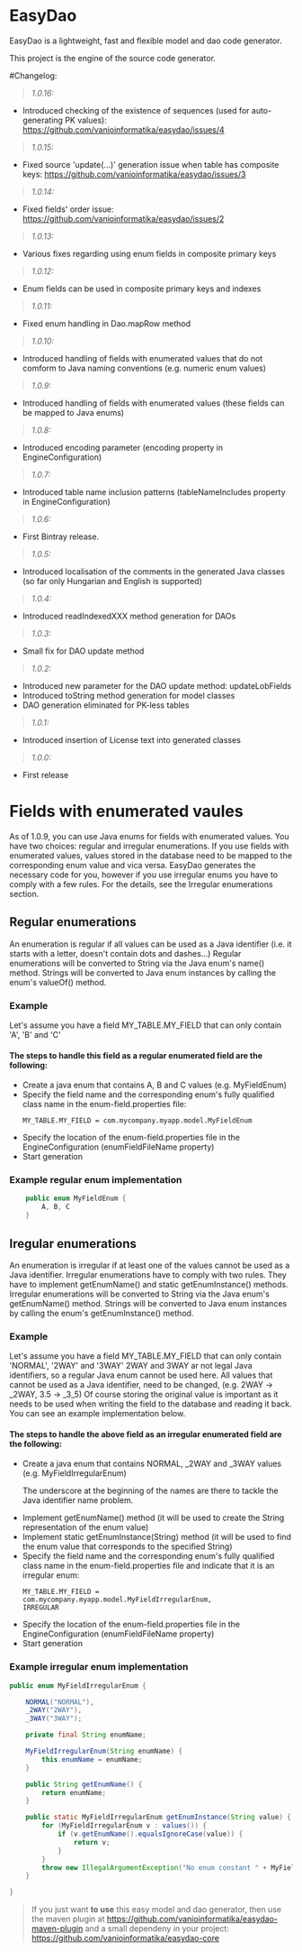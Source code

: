 EasyDao
=======

EasyDao is a lightweight, fast and flexible model and dao code generator.

This project is the engine of the source code generator.

#Changelog:

>*1.0.16:*

* Introduced checking of the existence of sequences (used for auto-generating PK values): https://github.com/vanioinformatika/easydao/issues/4

>*1.0.15:*

* Fixed source 'update(...)' generation issue when table has composite keys: https://github.com/vanioinformatika/easydao/issues/3

>*1.0.14:*

* Fixed fields' order issue: https://github.com/vanioinformatika/easydao/issues/2

>*1.0.13:*

* Various fixes regarding using enum fields in composite primary keys

>*1.0.12:*

* Enum fields can be used in composite primary keys and indexes

>*1.0.11:*

* Fixed enum handling in Dao.mapRow method

>*1.0.10:*

* Introduced handling of fields with enumerated values that do not comform to Java naming conventions (e.g. numeric enum values)

>*1.0.9:*

* Introduced handling of fields with enumerated values (these fields can be mapped to Java enums)

>*1.0.8:*

* Introduced encoding parameter (encoding property in EngineConfiguration)

>*1.0.7:*

* Introduced table name inclusion patterns (tableNameIncludes property in EngineConfiguration)

>*1.0.6:*

* First Bintray release.

>*1.0.5:*

* Introduced localisation of the comments in the generated Java classes (so far only Hungarian and English is supported)

>*1.0.4:*

* Introduced readIndexedXXX method generation for DAOs

>*1.0.3:*

* Small fix for DAO update method

>*1.0.2:* 

* Introduced new parameter for the DAO update method: updateLobFields  
* Introduced toString method generation for model classes  
* DAO generation eliminated for PK-less tables

>*1.0.1:*

* Introduced insertion of License text into generated classes

>*1.0.0:*

* First release

# Fields with enumerated vaules
As of 1.0.9, you can use Java enums for fields with enumerated values. You have two choices: regular and irregular enumerations.
If you use fields with enumerated values, values stored in the database need to be mapped to the corresponding enum value and vica versa.
EasyDao generates the necessary code for you, however if you use irregular enums you have to comply with a few rules. For the details, see 
the Irregular enumerations section.

## Regular enumerations 
An enumeration is regular if all values can be used as a Java identifier (i.e. it starts with a letter, doesn't contain dots and dashes...)
Regular enumerations will be converted to String via the Java enum's name() method. Strings will be converted to Java enum instances by 
calling the enum's valueOf() method.

### Example
Let's assume you have a field MY_TABLE.MY_FIELD that can only contain 'A', 'B' and 'C'

#### The steps to handle this field as a regular enumerated field are the following:

   * Create a java enum that contains A, B and C values (e.g. MyFieldEnum)
   * Specify the field name and the corresponding enum's fully qualified class name in the enum-field.properties file:
     <p><code>MY_TABLE.MY_FIELD = com.mycompany.myapp.model.MyFieldEnum</code></p>
   * Specify the location of the enum-field.properties file in the EngineConfiguration (enumFieldFileName property)
   * Start generation

### Example regular enum implementation 

```java
    public enum MyFieldEnum {
        A, B, C
    }
```

## Iregular enumerations
An enumeration is irregular if at least one of the values cannot be used as a Java identifier. 
Irregular enumerations have to comply with two rules. They have to implement getEnumName() and static getEnumInstance() methods.
Irregular enumerations will be converted to String via the Java enum's getEnumName() method. Strings will be converted to 
Java enum instances by calling the enum's getEnumInstance() method.

### Example
Let's assume you have a field MY_TABLE.MY_FIELD that can only contain 'NORMAL', '2WAY' and '3WAY'
2WAY and 3WAY ar not legal Java identifiers, so a regular Java enum cannot be used here.
All values that cannot be used as a Java identifier, need to be changed, (e.g. 2WAY -> \_2WAY, 3.5 -> \_3_5) 
Of course storing the original value is important as it needs to be used when writing the field to the database and reading it back.
You can see an example implementation below.

#### The steps to handle the above field as an irregular enumerated field are the following:
   * Create a java enum that contains NORMAL, \_2WAY and \_3WAY values (e.g. MyFieldIrregularEnum)
     <p>The underscore at the beginning of the names are there to tackle the Java identifier name problem.</p>
   * Implement getEnumName() method (it will be used to create the String representation of the enum value)
   * Implement static getEnumInstance(String) method (it will be used to find the enum value that corresponds to the specified String)
   * Specify the field name and the corresponding enum's fully qualified class name in the enum-field.properties file and indicate that it is an irregular enum:
    <p><code>MY_TABLE.MY_FIELD = com.mycompany.myapp.model.MyFieldIrregularEnum, IRREGULAR</code></p>
   * Specify the location of the enum-field.properties file in the EngineConfiguration (enumFieldFileName property)
   * Start generation

### Example irregular enum implementation

```java
public enum MyFieldIrregularEnum {

    NORMAL("NORMAL"),
    _2WAY("2WAY"),
    _3WAY("3WAY");

    private final String enumName;

    MyFieldIrregularEnum(String enumName) {
        this.enumName = enumName;
    }

    public String getEnumName() {
        return enumName;
    }

    public static MyFieldIrregularEnum getEnumInstance(String value) {
        for (MyFieldIrregularEnum v : values()) {
            if (v.getEnumName().equalsIgnoreCase(value)) {
                return v;
            }
        }
        throw new IllegalArgumentException("No enum constant " + MyFieldIrregularEnum.class.getName() + "." + value);
    }

}
```

> If you just want **to use** this easy model and dao generator, then use the maven plugin at https://github.com/vanioinformatika/easydao-maven-plugin and a small dependeny in your project: https://github.com/vanioinformatika/easydao-core
